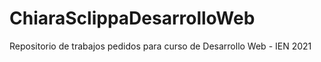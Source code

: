 # ChiaraSclippaDesarrolloWeb
Repositorio de trabajos pedidos para curso de Desarrollo Web - IEN 2021
